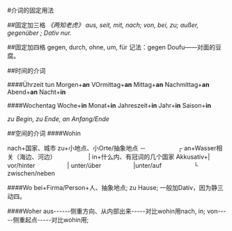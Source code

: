 #介词的固定用法

##固定加三格
*《两知老虎》*
*aus, seit, mit, nach;*
*von, bei, zu;*
*außer, gegenüber ;*
*Dativ nur.*

##固定加四格
gegen, durch, ohne, um, für
记法：gegen Doufu——对面的豆腐。

##时间的介词

####Ührzeit tun
Morgen+**an**
VOrmittag+**an**
Mittag+**an**
Nachmittag+**an**
Abend+**an**
Nacht+**in**
 
####Wochentag
Woche+**in**
Monat+**in**
Jahreszeit+**in**
Jahr+**in**
Saison+**in**

*zu Begin, zu Ende, an Anfang/Ende*

##空间的介词
####Wohin

nach+国家、城市
zu+小地点、小Orte/抽象地点
－
        　　　　　┌ an+Wasser相关（海边、河边）
        　　　　　| in+什么内、有冠词的几个国家
Akkusativ+| vor/hinter
        　　　　　| unter/über
        　　　　　|unter/auf
        　　　　　└ zwischen/neben

####Wo
bei+Firma/Person+人、抽象地点;
zu Hause;
一般加Dativ，因为静三动四。

####Woher
aus------侧重方向、从内部出来-----对比wohin用nach, in;
von-----侧重起点-----对比wohin用;


